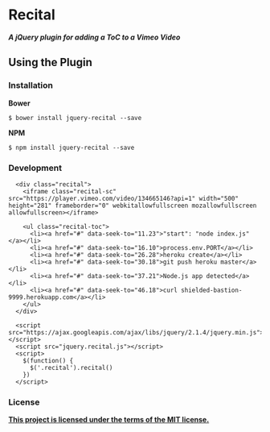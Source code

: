 # Recital

***A jQuery plugin for adding a ToC to a Vimeo Video***

## Using the Plugin

### Installation

**Bower**

```
$ bower install jquery-recital --save
```

**NPM**

```
$ npm install jquery-recital --save
```

### Development

```
  <div class="recital">
    <iframe class="recital-sc" src="https://player.vimeo.com/video/134665146?api=1" width="500" height="281" frameborder="0" webkitallowfullscreen mozallowfullscreen allowfullscreen></iframe>

    <ul class="recital-toc">
      <li><a href="#" data-seek-to="11.23">"start": "node index.js"</a></li>
      <li><a href="#" data-seek-to="16.10">process.env.PORT</a></li>
      <li><a href="#" data-seek-to="26.28">heroku create</a></li>
      <li><a href="#" data-seek-to="30.18">git push heroku master</a></li>
      <li><a href="#" data-seek-to="37.21">Node.js app detected</a></li>
      <li><a href="#" data-seek-to="46.18">curl shielded-bastion-9999.herokuapp.com</a></li>
    </ul>
  </div>

  <script src="https://ajax.googleapis.com/ajax/libs/jquery/2.1.4/jquery.min.js"></script>
  <script src="jquery.recital.js"></script>
  <script>
    $(function() {
      $('.recital').recital()
    })
  </script>
```


### License

**[This project is licensed under the terms of the MIT license.](http://license-me.herokuapp.com)**
